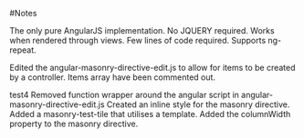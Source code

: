 #Notes

The only pure AngularJS implementation.
No JQUERY required.
Works when rendered through views.
Few lines of code required.
Supports ng-repeat.

Edited the angular-masonry-directive-edit.js to allow for items to be created by a controller.
Items array  have been commented out.

test4
Removed function wrapper around the angular script in angular-masonry-directive-edit.js
Created an inline style for the masonry directive.
Added a masonry-test-tile that utilises a template.
Added the columnWidth property to the masonry directive.